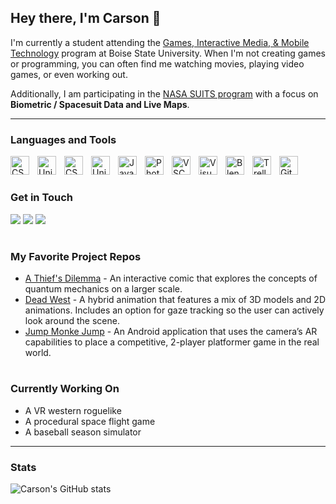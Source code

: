 ## Hey there, I'm Carson 👋
I'm currently a student attending the <a
							href="https://www.boisestate.edu/gimm/"
							>Games, Interactive Media, & Mobile Technology</a
						> program at Boise State University. When I'm not creating games or programming, you can often find me watching movies, playing video games, or even working out.

Additionally, I am participating
						in the
						<a
							href="https://microgravityuniversity.jsc.nasa.gov/nasasuits"
							target="_blank"
							class="link"
							>NASA SUITS program</a
						>
						with a focus on
						<strong>Biometric / Spacesuit Data and Live Maps</strong>.

---

### Languages and Tools
<img align="left" alt="CSharp" width="30px" style="padding-right:10px;" src="https://cdn.jsdelivr.net/gh/devicons/devicon/icons/csharp/csharp-original.svg" />
<img align="left" alt="Unity" width="30px" style="padding-right:10px;" src="https://cdn.jsdelivr.net/gh/devicons/devicon/icons/unity/unity-original.svg" />
<img align="left" alt="CSharp" width="30px" style="padding-right:10px;" src="https://cdn.jsdelivr.net/gh/devicons/devicon/icons/cplusplus/cplusplus-original.svg" />
<img align="left" alt="Unity" width="30px" style="padding-right:10px;" src="https://cdn.jsdelivr.net/gh/devicons/devicon/icons/unrealengine/unrealengine-original.svg" />
<img align="left" alt="Java" width="30px" style="padding-right:10px;" src="https://cdn.jsdelivr.net/gh/devicons/devicon/icons/java/java-original.svg" />
<img align="left" alt="Photoshop" width="30px" style="padding-right:10px;" src="https://cdn.jsdelivr.net/gh/devicons/devicon/icons/photoshop/photoshop-plain.svg" />
<img align="left" alt="VSCode" width="30px" style="padding-right:10px;" src="https://cdn.jsdelivr.net/gh/devicons/devicon/icons/vscode/vscode-original.svg" />
<img align="left" alt="VisualStudio" width="30px" style="padding-right:10px;" src="https://cdn.jsdelivr.net/gh/devicons/devicon/icons/visualstudio/visualstudio-plain.svg" />
<img align="left" alt="Blender" width="30px" style="padding-right:10px;" src="https://cdn.jsdelivr.net/gh/devicons/devicon/icons/blender/blender-original.svg" />
<img align="left" alt="Trello" width="30px" style="padding-right:10px;" src="https://cdn.jsdelivr.net/gh/devicons/devicon/icons/trello/trello-plain.svg" />
<img align="left" alt="Github" width="30px" style="padding-right:10px;" src="https://cdn.jsdelivr.net/gh/devicons/devicon/icons/github/github-original.svg" />


<br />

#

### Get in Touch
<a href="mailto:carson.strout42@gmail.com"><img src="https://img.shields.io/badge/Gmail-D14836?style=for-the-badge&logo=gmail&logoColor=white"></a> <a href="https://www.linkedin.com/in/carson-strout-45a681187/"><img src="https://img.shields.io/badge/LinkedIn-0077B5?style=for-the-badge&logo=linkedin&logoColor=white"></a></a> <a href="https://carsonstrout.github.io/"><img src="https://img.shields.io/badge/portfolio-0A0A0A?style=for-the-badge&logo=dev.to&logoColor=white"></a>

#

### My Favorite Project Repos
* <a href="https://github.com/CarsonStrout/A-Thiefs-Dilemma">A Thief's Dilemma</a> - An interactive comic that explores the concepts of quantum mechanics on a larger scale.
* <a href="https://github.com/CarsonStrout/DeadWest">Dead West</a> - A hybrid animation that features a mix of 3D models and 2D animations. Includes an option for gaze tracking so the user can actively look around the scene.
* <a href="https://github.com/CarsonStrout/JumpMonkeJump">Jump Monke Jump</a> - An Android application that uses the camera’s AR capabilities to place a competitive, 2-player platformer game in the real world.

#

### Currently Working On
* A VR western roguelike
* A procedural space flight game
* A baseball season simulator

---

### Stats

![Carson's GitHub stats](https://github-readme-stats.vercel.app/api?username=CarsonStrout&show_icons=true&theme=aura)
